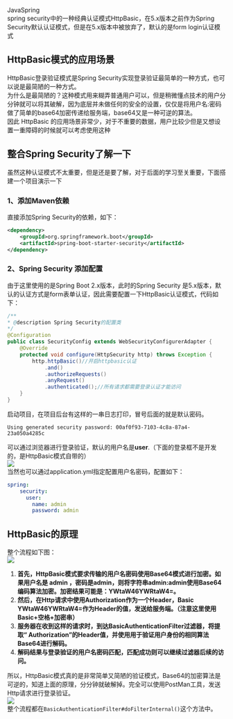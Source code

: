 JavaSpring<br />spring security中的一种经典认证模式HttpBasic，在5.x版本之前作为Spring Security默认认证模式，但是在5.x版本中被放弃了，默认的是form login认证模式
<a name="J0lYQ"></a>
## **HttpBasic模式的应用场景**
HttpBasic登录验证模式是Spring Security实现登录验证最简单的一种方式，也可以说是最简陋的一种方式。<br />为什么是最简陋的？这种模式用来糊弄普通用户可以，但是稍微懂点技术的用户分分钟就可以将其破解，因为底层并未做任何的安全的设置，仅仅是将用户名:密码做了简单的base64加密传递给服务端，base64又是一种可逆的算法。<br />因此 HttpBasic 的应用场景非常少，对于不重要的数据，用户比较少但是又想设置一重障碍的时候就可以考虑使用这种
<a name="IonYs"></a>
## **整合Spring Security了解一下**
虽然这种认证模式不太重要，但是还是要了解，对于后面的学习至关重要，下面搭建一个项目演示一下
<a name="R8SuS"></a>
### 1、添加Maven依赖
直接添加Spring Security的依赖，如下：
```xml
<dependency>
	<groupId>org.springframework.boot</groupId>
	<artifactId>spring-boot-starter-security</artifactId>
</dependency>
```
<a name="f2sgx"></a>
### 2、Spring Security 添加配置
由于这里使用的是Spring Boot 2.x版本，此时的Spring Security 是5.x版本，默认的认证方式是form表单认证，因此需要配置一下HttpBasic认证模式，代码如下：
```java
/**
* @description Spring Security的配置类
*/
@Configuration
public class SecurityConfig extends WebSecurityConfigurerAdapter {
	@Override
	protected void configure(HttpSecurity http) throws Exception {
		http.httpBasic()//开启httpbasic认证
			.and()
			.authorizeRequests()
			.anyRequest()
			.authenticated();//所有请求都需要登录认证才能访问
	}
}
```
启动项目，在项目后台有这样的一串日志打印，冒号后面的就是默认密码。
```
Using generated security password: 00af0f93-7103-4c8a-87a4-23a050a4285c
```
可以通过浏览器进行登录验证，默认的用户名是**user**.（下面的登录框不是开发的，是HttpBasic模式自带的）<br />![](https://cdn.nlark.com/yuque/0/2022/png/396745/1658028802730-96fff0ac-ca10-400f-b811-27f6000138c6.png#averageHue=%23fefefd&clientId=u81b6a5c7-29ca-4&from=paste&id=u11834a98&originHeight=302&originWidth=426&originalType=url&ratio=1&rotation=0&showTitle=false&status=done&style=shadow&taskId=ua190a76a-b61f-467a-98e2-3a0adee0c70&title=)<br />当然也可以通过application.yml指定配置用户名密码，配置如下：
```yaml
spring:
    security:
      user:
        name: admin
        password: admin
```
<a name="StMfj"></a>
## **HttpBasic的原理**
整个流程如下图：<br />![](https://cdn.nlark.com/yuque/0/2022/png/396745/1658028802630-b580d4b7-72c9-4c53-950c-29731f58b4bd.png#averageHue=%23f6f5f3&clientId=u81b6a5c7-29ca-4&from=paste&id=uec93cf11&originHeight=369&originWidth=1080&originalType=url&ratio=1&rotation=0&showTitle=false&status=done&style=shadow&taskId=u8dc267ef-7001-466c-8bf7-519aafa496e&title=)

1. **首先，HttpBasic模式要求传输的用户名密码使用Base64模式进行加密。如果用户名是 admin ，密码是admin，则将字符串admin:admin使用Base64编码算法加密。加密结果可能是：YWtaW46YWRtaW4=。**
2. **然后，在Http请求中使用Authorization作为一个Header，Basic YWtaW46YWRtaW4=作为Header的值，发送给服务端。（注意这里使用Basic+空格+加密串）**
3. **服务器在收到这样的请求时，到达BasicAuthenticationFilter过滤器，将提取“ Authorization”的Header值，并使用用于验证用户身份的相同算法Base64进行解码。**
4. **解码结果与登录验证的用户名密码匹配，匹配成功则可以继续过滤器后续的访问。**

所以，HttpBasic模式真的是非常简单又简陋的验证模式，Base64的加密算法是可逆的，知道上面的原理，分分钟就破解掉。完全可以使用PostMan工具，发送Http请求进行登录验证。<br />![](https://cdn.nlark.com/yuque/0/2022/png/396745/1658028802632-f3ce3ea3-9902-457b-8f5b-c5b7b060a76e.png#averageHue=%23f9f9f9&clientId=u81b6a5c7-29ca-4&from=paste&id=u1d83f77d&originHeight=416&originWidth=1080&originalType=url&ratio=1&rotation=0&showTitle=false&status=done&style=shadow&taskId=ud7d005fd-69b0-40a3-a654-40c6d32b985&title=)<br />整个流程都在`BasicAuthenticationFilter#doFilterInternal()`这个方法中。
